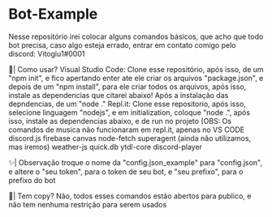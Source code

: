 # Bot-Example
Nesse repositório irei colocar alguns comandos básicos, que acho que todo bot precisa, caso algo esteja errado, entrar em contato comigo pelo discord: Vitogiu1#0001

👀| Como usar?
Visual Studio Code: Clone esse repositório, após isso, de um "npm init", e fico apertando enter ate ele criar os arquivos "package.json", e depois de um "npm install", para ele criar todos os arquivos, após isso, instale as dependencias que citarei abaixo! Após a instalação das depndencias, de um "node ." 
Repl.it: Clone esse repositorio, após isso, selecione linguagem "nodejs", e em initialization, coloque "node .", após isso, instale as dependencias abaixo, e de run no projeto (OBS: Os comandos de musica não funcionaram em repl.it, apenas no VS CODE
discord.js
firebase
canvas
node-fetch
superagent (ainda não utilizamos, mas iremos)
weather-js
quick.db
ytdl-core
discord-player

✨| Observação
troque o nome da "config.json_example" para "config.json", e altere o "seu token", para o token de seu bot, e "seu prefixo", para o prefixo do bot

🎉| Tem copy?
Não, todos esses comandos estão abertos para publico, e não tem nenhuma restrição para serem usados
